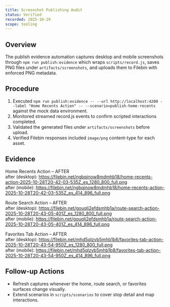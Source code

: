 ```yaml
---
title: Screenshot Publishing Audit
status: Verified
recorded: 2025-10-29
scope: tooling
---
```


## Overview
The publish evidence automation captures desktop and mobile screenshots through `npm run publish:evidence` which wraps `scripts/record.js`, saves PNG files under `artifacts/screenshots`, and uploads them to Filebin with enforced PNG metadata.

## Procedure
1. Executed `npm run publish:evidence -- --url http://localhost:4200 --label "Home Recents Action" -- --scenario=publish-home-recents` against the mock data environment.
2. Monitored streamed record.js events to confirm scripted interactions completed.
3. Validated the generated files under `artifacts/screenshots` before upload.
4. Verified Filebin responses included `image/png` content-type for each asset.

## Evidence
Home Recents Action – AFTER  
after (desktop): https://filebin.net/ngbqjnow8mdmhb18/home-recents-action-2025-10-28T20-42-03-535Z_es_1280_800_full.png  
after (mobile): https://filebin.net/ngbqjnow8mdmhb18/home-recents-action-2025-10-28T20-42-03-535Z_es_414_896_full.png

Route Search Action – AFTER  
after (desktop): https://filebin.net/gouqlj2efdsmhb1a/route-search-action-2025-10-28T20-43-05-401Z_es_1280_800_full.png  
after (mobile): https://filebin.net/gouqlj2efdsmhb1a/route-search-action-2025-10-28T20-43-05-401Z_es_414_896_full.png

Favorites Tab Action – AFTER  
after (desktop): https://filebin.net/mhd5qlzvb5mhb1b8/favorites-tab-action-2025-10-28T20-43-54-950Z_es_1280_800_full.png  
after (mobile): https://filebin.net/mhd5qlzvb5mhb1b8/favorites-tab-action-2025-10-28T20-43-54-950Z_es_414_896_full.png

## Follow-up Actions
- Refresh captures whenever the home, route search, or favorites surfaces change visually.
- Extend scenarios in `scripts/scenarios` to cover stop detail and map interactions.
